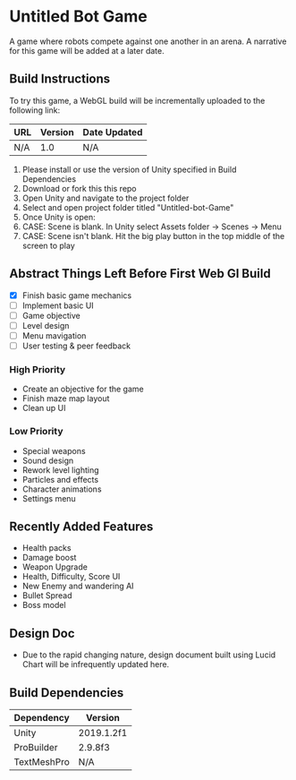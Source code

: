 # Untitled Bot Game
A game where robots compete against one another in an arena. A narrative for this game will be added at a later date.

## Build Instructions ##
To try this game, a WebGL build will be incrementally uploaded to the following link: 

| URL  | Version | Date Updated |
| ---- | ------- | ------------ | 
| N/A | 1.0 | N/A | 

1) Please install or use the version of Unity specified in Build Dependencies
2) Download or fork this this repo
3) Open Unity and navigate to the project folder 
4) Select and open project folder titled "Untitled-bot-Game" 
5) Once Unity is open:
  1) CASE: Scene is blank. In Unity select Assets folder -> Scenes -> Menu 
  2) CASE: Scene isn't blank. Hit the big play button in the top middle of the screen to play

## Abstract Things Left Before First Web Gl Build ##
- [x] Finish basic game mechanics
- [ ] Implement basic UI
- [ ] Game objective
- [ ] Level design
- [ ] Menu mavigation
- [ ] User testing & peer feedback

### High Priority ###
- Create an objective for the game
- Finish maze map layout
- Clean up UI 

### Low Priority ###
- Special weapons
- Sound design
- Rework level lighting 
- Particles and effects
- Character animations
- Settings menu

## Recently Added Features ##
- Health packs
- Damage boost
- Weapon Upgrade
- Health, Difficulty, Score UI
- New Enemy and wandering AI
- Bullet Spread 
- Boss model


## Design Doc ## 
- Due to the rapid changing nature, design document built using Lucid Chart will be infrequently updated here.

## Build Dependencies ##

| Dependency  | Version |
| ------------- | ------------- |
| Unity  | 2019.1.2f1  |
| ProBuilder  |  2.9.8f3 |
| TextMeshPro | N/A |
